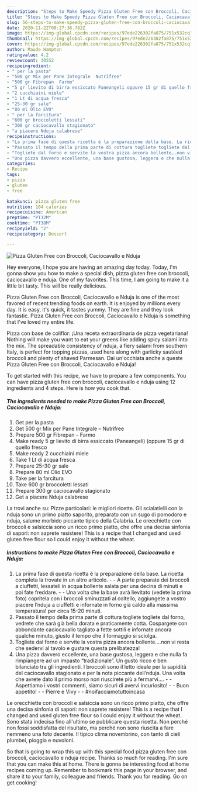 ```yaml
---
description: "Steps to Make Speedy Pizza Gluten Free con Broccoli, Caciocavallo e Nduja"
title: "Steps to Make Speedy Pizza Gluten Free con Broccoli, Caciocavallo e Nduja"
slug: 56-steps-to-make-speedy-pizza-gluten-free-con-broccoli-caciocavallo-e-nduja
date: 2020-11-22T08:27:36.782Z
image: https://img-global.cpcdn.com/recipes/97ede226302fa875/751x532cq70/pizza-gluten-free-con-broccoli-caciocavallo-e-nduja-recipe-main-photo.jpg
thumbnail: https://img-global.cpcdn.com/recipes/97ede226302fa875/751x532cq70/pizza-gluten-free-con-broccoli-caciocavallo-e-nduja-recipe-main-photo.jpg
cover: https://img-global.cpcdn.com/recipes/97ede226302fa875/751x532cq70/pizza-gluten-free-con-broccoli-caciocavallo-e-nduja-recipe-main-photo.jpg
author: Maude Hampton
ratingvalue: 4.2
reviewcount: 30552
recipeingredient:
- " per la pasta"
- "500 gr Mix per Pane Integrale  Nutrifree"
- "500 gr Fibrepan  Farmo"
- "5 gr lievito di birra essiccato Paneangeli oppure 15 gr di quello fresco"
- "2 cucchiaini miele"
- "1 Lt di acqua fresca"
- "25-30 gr sale"
- "80 ml Olio EVO"
- " per la farcitura"
- "600 gr broccoletti lessati"
- "300 gr caciocavallo stagionato"
- "a piacere Nduja calabrese"
recipeinstructions:
- "La prima fase di questa ricetta è la preparazione della base. La ricetta completa la trovate in un altro articolo.   A parte preparate dei broccoli a ciuffetti, lessateli in acqua bollente salata per una decina di minuti e poi fate freddare.  Una volta che la base avrà lievitato (vedete la prima foto) copritela con i broccoli sminuzzati al coltello, aggiungete a vostro piacere l’nduja a ciuffetti e infornate in forno già caldo alla massima temperatura! per circa 15-20 minuti."
- "Passato il tempo della prima parte di cottura togliete togliete dal forno, vedrete che sarà già bella dorata e praticamente cotta. Cospargete con abbondante caciocavallo tagliato a fette sottili e infornate ancora qualche minuto, giusto il tempo che il formaggio si sciolga."
- "Togliete dal forno e servite la vostra pizza ancora bollente….non vi resta che sedervi al tavolo e gustare questa prelibatezza!"
- "Una pizza davvero eccellente, una base gustosa, leggera e che nulla fa rimpiangere ad un impasto “tradizionale”. Un gusto ricco e ben bilanciato tra gli ingredienti. I broccoli sono il letto ideale per la sapidità del caciocavallo stagionato e per la nota piccante dell’nduja. Una volta che avrete dato il primo morso non riuscirete più a fermarvi….  Aspettiamo i vostri commenti, siamo sicuri di avervi incuriosito!  Buon appetito!  Pierre e Vivy  #noifacciamotuttoincasa"
categories:
- Recipe
tags:
- pizza
- gluten
- free

katakunci: pizza gluten free 
nutrition: 104 calories
recipecuisine: American
preptime: "PT32M"
cooktime: "PT38M"
recipeyield: "2"
recipecategory: Dessert

---
```



![Pizza Gluten Free con Broccoli, Caciocavallo e Nduja](https://img-global.cpcdn.com/recipes/97ede226302fa875/751x532cq70/pizza-gluten-free-con-broccoli-caciocavallo-e-nduja-recipe-main-photo.jpg)

Hey everyone, I hope you are having an amazing day today. Today, I'm gonna show you how to make a special dish, pizza gluten free con broccoli, caciocavallo e nduja. One of my favorites. This time, I am going to make it a little bit tasty. This will be really delicious.

Pizza Gluten Free con Broccoli, Caciocavallo e Nduja is one of the most favored of recent trending foods on earth. It is enjoyed by millions every day. It is easy, it's quick, it tastes yummy. They are fine and they look fantastic. Pizza Gluten Free con Broccoli, Caciocavallo e Nduja is something that I've loved my entire life.

Pizza con base de coliflor: ¡Una receta extraordinaria de pizza vegetariana! Nothing will make you want to eat your greens like adding spicy salami into the mix. The spreadable consistency of nduja, a fiery salami from southern Italy, is perfect for topping pizzas, used here along with garlicky sautéed broccoli and plenty of shaved Parmesan. Dai un&#39;occhiata anche a queste Pizza Gluten Free con Broccoli, Caciocavallo e Nduja!


To get started with this recipe, we have to prepare a few components. You can have pizza gluten free con broccoli, caciocavallo e nduja using 12 ingredients and 4 steps. Here is how you cook that.

<!--inarticleads1-->

##### The ingredients needed to make Pizza Gluten Free con Broccoli, Caciocavallo e Nduja:

1. Get  per la pasta
1. Get 500 gr Mix per Pane Integrale – Nutrifree
1. Prepare 500 gr Fibrepan – Farmo
1. Make ready 5 gr lievito di birra essiccato (Paneangeli) (oppure 15 gr di quello fresco
1. Make ready 2 cucchiaini miele
1. Take 1 Lt di acqua fresca
1. Prepare 25-30 gr sale
1. Prepare 80 ml Olio EVO
1. Take  per la farcitura
1. Take 600 gr broccoletti lessati
1. Prepare 300 gr caciocavallo stagionato
1. Get a piacere Nduja calabrese


La trovi anche su: Pizze particolari: le migliori ricette. Gli scialatielli con la nduja sono un primo piatto saporito, preparato con un sugo di pomodoro e nduja, salume morbido piccante tipico della Calabria. Le orecchiette con broccoli e salsiccia sono un ricco primo piatto, che offre una decisa sinfonia di sapori: non saprete resistere! This is a recipe that I changed and used gluten free flour so I could enjoy it without the wheat. 

<!--inarticleads2-->

##### Instructions to make Pizza Gluten Free con Broccoli, Caciocavallo e Nduja:

1. La prima fase di questa ricetta è la preparazione della base. La ricetta completa la trovate in un altro articolo.  -  - A parte preparate dei broccoli a ciuffetti, lessateli in acqua bollente salata per una decina di minuti e poi fate freddare. -  - Una volta che la base avrà lievitato (vedete la prima foto) copritela con i broccoli sminuzzati al coltello, aggiungete a vostro piacere l’nduja a ciuffetti e infornate in forno già caldo alla massima temperatura! per circa 15-20 minuti.
1. Passato il tempo della prima parte di cottura togliete togliete dal forno, vedrete che sarà già bella dorata e praticamente cotta. Cospargete con abbondante caciocavallo tagliato a fette sottili e infornate ancora qualche minuto, giusto il tempo che il formaggio si sciolga.
1. Togliete dal forno e servite la vostra pizza ancora bollente….non vi resta che sedervi al tavolo e gustare questa prelibatezza!
1. Una pizza davvero eccellente, una base gustosa, leggera e che nulla fa rimpiangere ad un impasto “tradizionale”. Un gusto ricco e ben bilanciato tra gli ingredienti. I broccoli sono il letto ideale per la sapidità del caciocavallo stagionato e per la nota piccante dell’nduja. Una volta che avrete dato il primo morso non riuscirete più a fermarvi…. -  - Aspettiamo i vostri commenti, siamo sicuri di avervi incuriosito! -  - Buon appetito! -  - Pierre e Vivy -  - #noifacciamotuttoincasa


Le orecchiette con broccoli e salsiccia sono un ricco primo piatto, che offre una decisa sinfonia di sapori: non saprete resistere! This is a recipe that I changed and used gluten free flour so I could enjoy it without the wheat. Sono stata indecisa fino all&#39;ultimo se pubblicare questa ricetta. Non perché non fossi soddisfatta del risultato, ma perché non sono riuscita a fare nemmeno una foto decente. Il tipico clima novembrino, con tanto di cieli plumbei, pioggia e nuvoloni. 

So that is going to wrap this up with this special food pizza gluten free con broccoli, caciocavallo e nduja recipe. Thanks so much for reading. I'm sure that you can make this at home. There is gonna be interesting food at home recipes coming up. Remember to bookmark this page in your browser, and share it to your family, colleague and friends. Thank you for reading. Go on get cooking!
